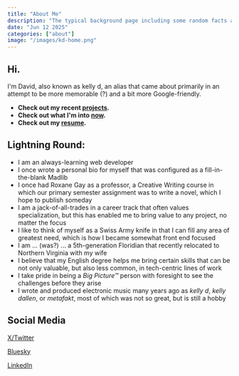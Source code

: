 ```yaml
---
title: "About Me"
description: "The typical background page including some random facts and links to other related information."
date: "Jun 12 2025"
categories: ["about"]
image: "/images/kd-home.png"
---
```


## Hi.

I'm David, also known as kelly d, an alias that came about primarily in an attempt to be more memorable (?) and a bit more Google-friendly.

- **Check out my recent [projects](/projects).**
- **Check out what I'm into [now](/now).**
- **Check out my [resume](/posts/resume).**

## Lightning Round:

- I am an always-learning web developer
- I once wrote a personal bio for myself that was configured as a fill-in-the-blank Madlib
- I once had Roxane Gay as a professor, a Creative Writing course in which our primary semester assignment was to write a novel, which I hope to publish someday
- I am a jack-of-all-trades in a career track that often values specialization, but this has enabled me to bring value to any project, no matter the focus
- I like to think of myself as a Swiss Army knife in that I can fill any area of greatest need, which is how I became somewhat front end focused
- I am ... (was?) ... a 5th-generation Floridian that recently relocated to Northern Virginia with my wife
- I believe that my English degree helps me bring certain skills that can be not only valuable, but also less common, in tech-centric lines of work
- I take pride in being a _Big Picture™_ person with foresight to see the challenges before they arise
- I wrote and produced electronic music many years ago as _kelly d_, _kelly dallen_, or _metafakt_, most of which was not so great, but is still a hobby

## Social Media

[X/Twitter](https://x.com/kellydallen)

[Bluesky](https://bsky.app/profile/eschatonic.bsky.social)

[LinkedIn](https://www.linkedin.com/in/david-allen-kelly/)
